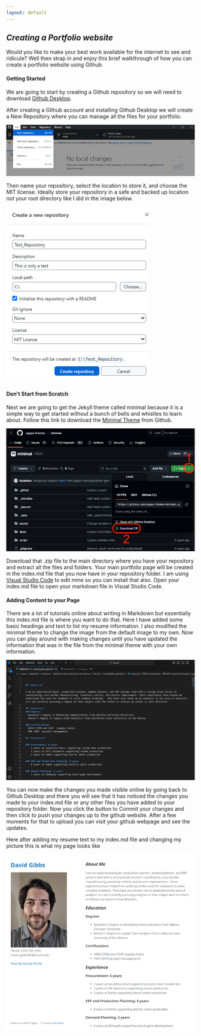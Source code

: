 ```yaml
---
layout: default
---
```



## *Creating a Portfolio website*

Would you like to make your best work available for the internet to see and ridicule? Well then strap in and
enjoy this brief walkthrough of how you can create a portfolio website using Github.

#### Getting Started

We are going to start by creating a Github repository so we will need to download [Github Desktop](https://www.github.com/apps/desktop/).

After creating a Github account and installing Github Desktop we will create a New Repository where you can manage all the files for your portfolio.

![Image:Create a New Repository](/assets/img/new_repository.png)

Then name your repository, select the location to store it, and choose the MIT license. Ideally store your repository in a safe and backed up location not your root directory like I did in the image below. 

![Image:Create a New Repository](/assets/img/create_a_new_repository.png)

#### Don't Start from Scratch

Next we are going to get the Jekyll theme called minimal because it is a simple way to get started without a bunch of bells and whistles to learn about.  Follow this link to download the [Minimal Theme](https://github.com/pages-themes/minimal) from Github.

![Image:Download the Minimal theme](/assets/img/download_minimal_theme.png)

Download that .zip file to the main directory where you have your repository and extract all the files and folders. Your main portfolio page will be created in the index.md file that you now have in your repository folder. I am using [Visual Studio Code](https://code.visualstudio.com/download/) to edit mine so you can install that also.  Open your index.md file to open your markdown file in Visual Studio Code.

#### Adding Content to your Page

There are a lot of tutorials online about writing in Markdown but essentially this index.md file is where you want to do that. Here I have added some basic headings and text to list my resume information. I also modified the minimal theme to change the image from the default image to my own. Now you can play around with making changes until you have updated the information that was in the file from the minimal theme with your own information.

![Image:Resume Text](/assets/img/resume_text.png)

You can now make the changes you made visible online by going back to Github Desktop and there you will see that it has noticed the changes you made to your index.md file or any other files you have added to your repository folder. Now you click the button to Commit your changes and then click to push your changes up to the github website. After a few moments for that to upload you can visit your github webpage and see the updates.

Here after adding my resume text to my index.md file and changing my picture this is what my page looks like

![Image:First Portfolio Page](/assets/img/first_portfolio_page.png)





